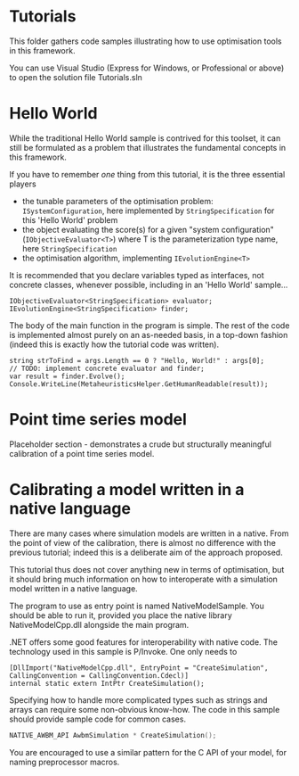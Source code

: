Tutorials
==============================================

This folder gathers code samples illustrating how to use optimisation tools in this framework.

You can use Visual Studio (Express for Windows, or Professional or above) to open the solution file Tutorials.sln

# Hello World

While the traditional Hello World sample is contrived for this toolset, it can still be formulated as a problem that illustrates the fundamental concepts in this framework.

If you have to remember *one* thing from this tutorial, it is the three essential players 

- the tunable parameters of the optimisation problem: `ISystemConfiguration`, here implemented by `StringSpecification` for this 'Hello World' problem
- the object evaluating the score(s) for a given "system configuration" (`IObjectiveEvaluator<T>`) where T is the parameterization type name, here `StringSpecification`
- the optimisation algorithm, implementing `IEvolutionEngine<T>`

It is recommended that you declare variables typed as interfaces, not concrete classes, whenever possible, including in an 'Hello World' sample...

```CSharp
IObjectiveEvaluator<StringSpecification> evaluator;
IEvolutionEngine<StringSpecification> finder;
```

The body of the main function in the program is simple. The rest of the code is implemented almost purely on an as-needed basis, in a top-down fashion (indeed this is exactly how the tutorial code was written).

```CSharp
string strToFind = args.Length == 0 ? "Hello, World!" : args[0];
// TODO: implement concrete evaluator and finder;
var result = finder.Evolve();
Console.WriteLine(MetaheuristicsHelper.GetHumanReadable(result));
```

# Point time series model

Placeholder section - demonstrates a crude but structurally meaningful calibration of a point time series model.

# Calibrating a model written in a native language

There are many cases where simulation models are written in a native. From the point of view of the calibration, 
there is almost no difference with the previous tutorial; indeed this is a deliberate aim of the approach proposed.

This tutorial thus does not cover anything new in terms of optimisation, but it should bring much information on 
how to interoperate with a simulation model written in a native language.

The program to use as entry point is named NativeModelSample. You should be able to run it, 
provided you place the native library NativeModelCpp.dll alongside the main program.

.NET offers some good features for interoperability with native code. The technology used in this sample 
is P/Invoke. One only needs to 

```CSharp
[DllImport("NativeModelCpp.dll", EntryPoint = "CreateSimulation", CallingConvention = CallingConvention.Cdecl)]
internal static extern IntPtr CreateSimulation();
```

Specifying how to handle more complicated types such as strings and arrays can require some non-obvious know-how. 
The code in this sample should provide sample code for common cases.

```C
NATIVE_AWBM_API AwbmSimulation * CreateSimulation();
```

You are encouraged to use a similar pattern for the C API of your model, for naming preprocessor macros.

